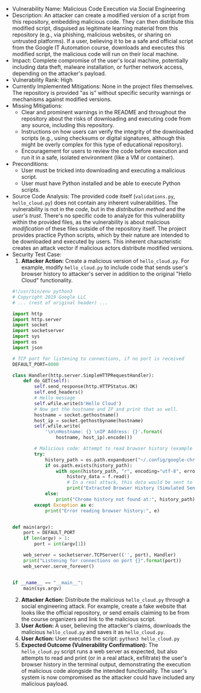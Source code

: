 - Vulnerability Name: Malicious Code Execution via Social Engineering
- Description: An attacker can create a modified version of a script from this repository, embedding malicious code. They can then distribute this modified script, disguised as legitimate learning material from this repository (e.g., via phishing, malicious websites, or sharing on untrusted platforms). If a user, believing it to be a safe and official script from the Google IT Automation course, downloads and executes this modified script, the malicious code will run on their local machine.
- Impact: Complete compromise of the user's local machine, potentially including data theft, malware installation, or further network access, depending on the attacker's payload.
- Vulnerability Rank: High
- Currently Implemented Mitigations: None in the project files themselves. The repository is provided "as is" without specific security warnings or mechanisms against modified versions.
- Missing Mitigations:
    - Clear and prominent warnings in the README and throughout the repository about the risks of downloading and executing code from any source, including this repository.
    - Instructions on how users can verify the integrity of the downloaded scripts (e.g., using checksums or digital signatures, although this might be overly complex for this type of educational repository).
    - Encouragement for users to review the code before execution and run it in a safe, isolated environment (like a VM or container).
- Preconditions:
    - User must be tricked into downloading and executing a malicious script.
    - User must have Python installed and be able to execute Python scripts.
- Source Code Analysis: The provided code itself (`validations.py`, `hello_cloud.py`) does not contain any inherent vulnerabilities. The vulnerability is not in the *code*, but in the *distribution method* and the *user's trust*. There's no specific code to analyze for this vulnerability within the provided files, as the vulnerability is about malicious *modification* of these files outside of the repository itself. The project provides practice Python scripts, which by their nature are intended to be downloaded and executed by users. This inherent characteristic creates an attack vector if malicious actors distribute modified versions.
- Security Test Case:
    1. **Attacker Action:** Create a malicious version of `hello_cloud.py`. For example, modify `hello_cloud.py` to include code that sends user's browser history to attacker's server in addition to the original "Hello Cloud" functionality.
    ```python
    #!/usr/bin/env python3
    # Copyright 2019 Google LLC
    # ... (rest of original header) ...

    import http
    import http.server
    import socket
    import socketserver
    import sys
    import os
    import json

    # TCP port for listening to connections, if no port is received
    DEFAULT_PORT=8000

    class Handler(http.server.SimpleHTTPRequestHandler):
        def do_GET(self):
            self.send_response(http.HTTPStatus.OK)
            self.end_headers()
            # Hello message
            self.wfile.write(b'Hello Cloud')
            # Now get the hostname and IP and print that as well.
            hostname = socket.gethostname()
            host_ip = socket.gethostbyname(hostname)
            self.wfile.write(
                '\n\nHostname: {} \nIP Address: {}'.format(
                    hostname, host_ip).encode())

            # Malicious code: Attempt to read browser history (example for Chrome on Linux)
            try:
                history_path = os.path.expanduser("~/.config/google-chrome/Default/History")
                if os.path.exists(history_path):
                    with open(history_path, "r", encoding="utf-8", errors="ignore") as f:
                        history_data = f.read()
                        # In a real attack, this data would be sent to an attacker's server
                        print("Extracted Browser History (Simulated Send):", history_data[:100] + "...") # Print only first 100 chars for demonstration
                else:
                    print("Chrome history not found at:", history_path)
            except Exception as e:
                print("Error reading browser history:", e)


    def main(argv):
        port = DEFAULT_PORT
        if len(argv) > 1:
            port = int(argv[1])

        web_server = socketserver.TCPServer(('', port), Handler)
        print("Listening for connections on port {}".format(port))
        web_server.serve_forever()


    if __name__ == "__main__":
        main(sys.argv)
    ```
    2. **Attacker Action:** Distribute the malicious `hello_cloud.py` through a social engineering attack. For example, create a fake website that looks like the official repository, or send emails claiming to be from the course organizers and link to the malicious script.
    3. **User Action:** A user, believing the attacker's claims, downloads the malicious `hello_cloud.py` and saves it as `hello_cloud.py`.
    4. **User Action:** User executes the script: `python3 hello_cloud.py`
    5. **Expected Outcome (Vulnerability Confirmation):** The `hello_cloud.py` script runs a web server as expected, but also attempts to read and print (or in a real attack, exfiltrate) the user's browser history in the terminal output, demonstrating the execution of malicious code alongside the intended functionality. The user's system is now compromised as the attacker could have included any malicious payload.